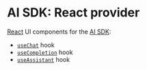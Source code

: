 # AI SDK: React provider

[React](https://react.dev/) UI components for the [AI SDK](https://sdk.vercel.ai/docs):

- [`useChat`](https://sdk.vercel.ai/docs/reference/ai-sdk-ui/use-chat) hook
- [`useCompletion`](https://sdk.vercel.ai/docs/reference/ai-sdk-ui/use-completion) hook
- [`useAssistant`](https://sdk.vercel.ai/docs/reference/ai-sdk-ui/use-assistant) hook
